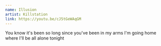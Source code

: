 ```yaml
---
name: Illusion
artist: Killstation
link: https://youtu.be/cJ5tGeWAqGM
---
```


You know it's been so long since you've been in my arms
I'm going home where I'll be all alone tonight
